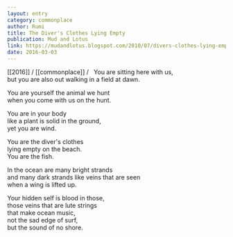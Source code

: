 ```yaml
---
layout: entry
category: commonplace
author: Rumi
title: The Diver's Clothes Lying Empty
publication: Mud and Lotus
link: https://mudandlotus.blogspot.com/2010/07/divers-clothes-lying-empty.html
date: 2016-03-03
---
```


[[2016]] / [[commonplace]] / 
 
You are sitting here with us,
<br>but you are also out walking in a field at dawn.

You are yourself the animal we hunt
<br>when you come with us on the hunt.

You are in your body
<br>like a plant is solid in the ground,
<br>yet you are wind.

You are the diver's clothes
<br>lying empty on the beach.
<br>You are the fish.

In the ocean are many bright strands
<br>and many dark strands like veins that are seen
<br>when a wing is lifted up.

Your hidden self is blood in those,
<br>those veins that are lute strings
<br>that make ocean music,
<br>not the sad edge of surf,
<br>but the sound of no shore.
